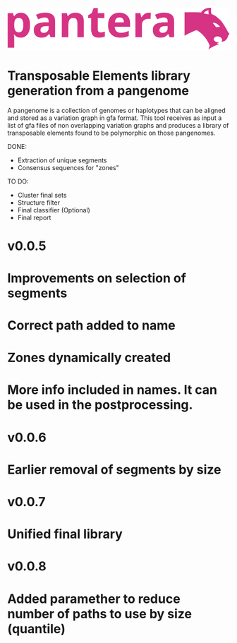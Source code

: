 ![pantera](images/pantera.svg?raw=true "pantera")
# Transposable Elements library generation from a pangenome

A pangenome is a collection of genomes or haplotypes that can be aligned and stored as a variation graph in gfa format. 
This tool receives as input a list of gfa files of non overlapping variation graphs and produces a library of transposable elements found to be polymorphic on those pangenomes.

DONE:
- Extraction of unique segments
- Consensus sequences for "zones"

TO DO:
- Cluster final sets
- Structure filter
- Final classifier (Optional)
- Final report

# v0.0.5 
# Improvements on selection of segments
# Correct path added to name
# Zones dynamically created
# More info included in names. It can be used in the postprocessing.

# v0.0.6
# Earlier removal of segments by size

# v0.0.7
# Unified final library

# v0.0.8
# Added paramether to reduce number of paths to use by size (quantile)


